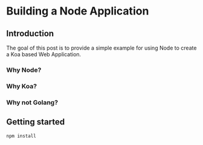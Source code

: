 # Building a Node Application

## Introduction

The goal of this post is to provide a simple example for using Node to create a Koa based Web Application.

### Why Node?

### Why Koa?

### Why not Golang?

## Getting started

    npm install